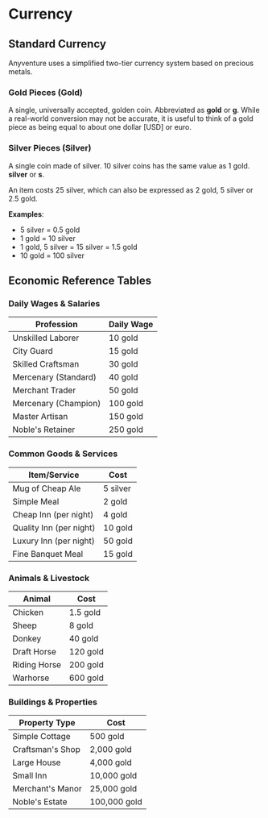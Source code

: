 # Currency

<div class="triangle-line"></div>

## Standard Currency

Anyventure uses a simplified two-tier currency system based on precious metals. 

### Gold Pieces (Gold)  
A single, universally accepted, golden coin. Abbreviated as **gold** or **g**. While a real-world conversion may not be accurate, it is useful to think of a gold piece as being equal to about one dollar [USD] or euro.

### Silver Pieces (Silver)
A single coin made of silver. 10 silver coins has the same value as 1 gold. **silver** or **s**.


<div class="example-box">
An item costs 25 silver, which can also be expressed as 2 gold, 5 silver or 2.5 gold.
</div>


**Examples**:
- 5 silver = 0.5 gold
- 1 gold = 10 silver  
- 1 gold, 5 silver = 15 silver = 1.5 gold
- 10 gold = 100 silver

<div class="triangle-line"></div>

## Economic Reference Tables

### Daily Wages & Salaries

| Profession | Daily Wage |
|------------|------------|
| Unskilled Laborer | 10 gold |
| City Guard | 15 gold |
| Skilled Craftsman | 30 gold |
| Mercenary (Standard) | 40 gold |
| Merchant Trader | 50 gold |
| Mercenary (Champion) | 100 gold |
| Master Artisan | 150 gold |
| Noble's Retainer | 250 gold |

### Common Goods & Services

| Item/Service | Cost |
|--------------|------|
| Mug of Cheap Ale | 5 silver |
| Simple Meal | 2 gold |
| Cheap Inn (per night) | 4 gold |
| Quality Inn (per night) | 10 gold |
| Luxury Inn (per night) | 50 gold |
| Fine Banquet Meal | 15 gold |

### Animals & Livestock

| Animal | Cost |
|--------|------|
| Chicken | 1.5 gold |
| Sheep | 8 gold |
| Donkey | 40 gold |
| Draft Horse | 120 gold |
| Riding Horse | 200 gold |
| Warhorse | 600 gold |

### Buildings & Properties

| Property Type | Cost |
|---------------|------|
| Simple Cottage | 500 gold |
| Craftsman's Shop | 2,000 gold |
| Large House | 4,000 gold |
| Small Inn | 10,000 gold |
| Merchant's Manor | 25,000 gold |
| Noble's Estate | 100,000 gold |

<div class="triangle-line"></div>
